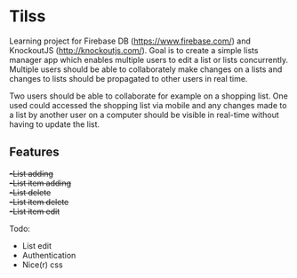Tilss
======

Learning project for Firebase DB (https://www.firebase.com/) and KnockoutJS (http://knockoutjs.com/). 
Goal is to create a simple lists manager app which enables multiple users to edit a list or lists concurrently.
Multiple users should be able to collaborately make changes on a lists and changes to lists 
should be propagated to other users in real time.

Two users should be able to collaborate for example on a shopping list. One used could accessed the shopping list via mobile and any changes made to a list by another user on a computer should be visible in real-time without having to update the list.

Features 
-----
~~-List adding~~  
~~-List item adding~~  
~~-List delete~~  
~~-List item delete~~  
~~-List item edit~~ 

Todo:
- List edit
- Authentication 
- Nice(r) css
